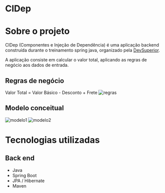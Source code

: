 # CIDep

# Sobre o projeto
 
CIDep (Componentes e Injeção de Dependência) é uma aplicação backend construída durante o treinamento spring java, organizado pela [DevSuperior](https://devsuperior.com "Site da DevSuperior").

A aplicação consiste em calcular o valor total, aplicando as regras de negócio aos dados de entrada.

## Regras de negócio
Valor Total = Valor Básico - Desconto + Frete
![regras](https://github.com/luiz-fd/CIDep/assets/58195921/6e45a32b-c642-4c8d-8365-5cf69f572139)


## Modelo conceitual
![modelo1](https://github.com/luiz-fd/CIDep/assets/58195921/9bbf5c33-5701-45c4-a2f8-b917e9a37376)
![modelo2](https://github.com/luiz-fd/CIDep/assets/58195921/f07a42b2-211a-4229-a7a0-4deb5cd5f2f7)

# Tecnologias utilizadas
## Back end
- Java
- Spring Boot
- JPA / Hibernate
- Maven
